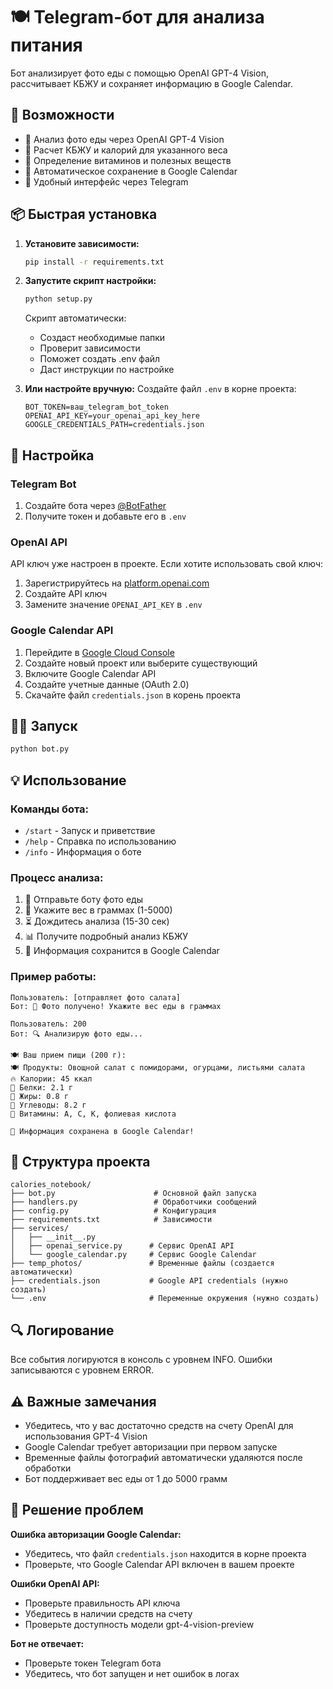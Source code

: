 # 🍽️ Telegram-бот для анализа питания

Бот анализирует фото еды с помощью OpenAI GPT-4 Vision, рассчитывает КБЖУ и сохраняет информацию в Google Calendar.

## 🚀 Возможности

- 📸 Анализ фото еды через OpenAI GPT-4 Vision
- 🔢 Расчет КБЖУ и калорий для указанного веса
- 💊 Определение витаминов и полезных веществ
- 📅 Автоматическое сохранение в Google Calendar
- 🤖 Удобный интерфейс через Telegram

## 📦 Быстрая установка

1. **Установите зависимости:**
   ```bash
   pip install -r requirements.txt
   ```

2. **Запустите скрипт настройки:**
   ```bash
   python setup.py
   ```
   
   Скрипт автоматически:
   - Создаст необходимые папки
   - Проверит зависимости  
   - Поможет создать .env файл
   - Даст инструкции по настройке

3. **Или настройте вручную:**
   Создайте файл `.env` в корне проекта:
   ```env
   BOT_TOKEN=ваш_telegram_bot_token
   OPENAI_API_KEY=your_openai_api_key_here
   GOOGLE_CREDENTIALS_PATH=credentials.json
   ```

## 🔧 Настройка

### Telegram Bot
1. Создайте бота через [@BotFather](https://t.me/BotFather)
2. Получите токен и добавьте его в `.env`

### OpenAI API
API ключ уже настроен в проекте. Если хотите использовать свой ключ:
1. Зарегистрируйтесь на [platform.openai.com](https://platform.openai.com)
2. Создайте API ключ
3. Замените значение `OPENAI_API_KEY` в `.env`

### Google Calendar API
1. Перейдите в [Google Cloud Console](https://console.cloud.google.com)
2. Создайте новый проект или выберите существующий
3. Включите Google Calendar API
4. Создайте учетные данные (OAuth 2.0)
5. Скачайте файл `credentials.json` в корень проекта

## 🏃‍♂️ Запуск

```bash
python bot.py
```

## 💡 Использование

### Команды бота:
- `/start` - Запуск и приветствие
- `/help` - Справка по использованию
- `/info` - Информация о боте

### Процесс анализа:
1. 📸 Отправьте боту фото еды
2. 🔢 Укажите вес в граммах (1-5000)
3. ⏳ Дождитесь анализа (15-30 сек)
4. 📊 Получите подробный анализ КБЖУ
5. 📅 Информация сохранится в Google Calendar

### Пример работы:
```
Пользователь: [отправляет фото салата]
Бот: 📸 Фото получено! Укажите вес еды в граммах

Пользователь: 200
Бот: 🔍 Анализирую фото еды...

🍽️ Ваш прием пищи (200 г):
🍽️ Продукты: Овощной салат с помидорами, огурцами, листьями салата
🔥 Калории: 45 ккал
🥩 Белки: 2.1 г
🥑 Жиры: 0.8 г  
🍞 Углеводы: 8.2 г
💊 Витамины: A, C, K, фолиевая кислота

📅 Информация сохранена в Google Calendar!
```

## 📁 Структура проекта

```
calories_notebook/
├── bot.py                      # Основной файл запуска
├── handlers.py                 # Обработчики сообщений
├── config.py                   # Конфигурация
├── requirements.txt            # Зависимости
├── services/
│   ├── __init__.py
│   ├── openai_service.py      # Сервис OpenAI API
│   └── google_calendar.py     # Сервис Google Calendar
├── temp_photos/               # Временные файлы (создается автоматически)
├── credentials.json           # Google API credentials (нужно создать)
└── .env                       # Переменные окружения (нужно создать)
```

## 🔍 Логирование

Все события логируются в консоль с уровнем INFO. Ошибки записываются с уровнем ERROR.

## ⚠️ Важные замечания

- Убедитесь, что у вас достаточно средств на счету OpenAI для использования GPT-4 Vision
- Google Calendar требует авторизации при первом запуске
- Временные файлы фотографий автоматически удаляются после обработки
- Бот поддерживает вес еды от 1 до 5000 грамм

## 🐛 Решение проблем

**Ошибка авторизации Google Calendar:**
- Убедитесь, что файл `credentials.json` находится в корне проекта
- Проверьте, что Google Calendar API включен в вашем проекте

**Ошибки OpenAI API:**
- Проверьте правильность API ключа
- Убедитесь в наличии средств на счету
- Проверьте доступность модели gpt-4-vision-preview

**Бот не отвечает:**
- Проверьте токен Telegram бота
- Убедитесь, что бот запущен и нет ошибок в логах
